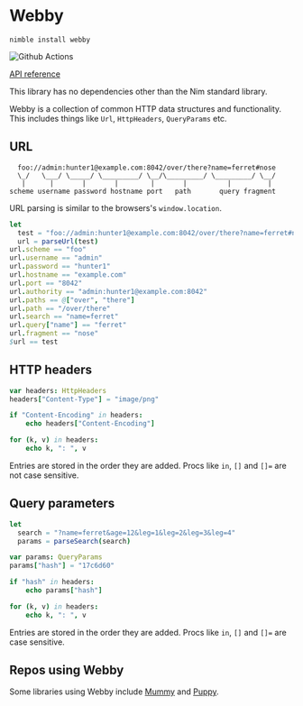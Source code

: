 # Webby

`nimble install webby`

![Github Actions](https://github.com/treeform/webby/workflows/Github%20Actions/badge.svg)

[API reference](https://treeform.github.io/webby)

This library has no dependencies other than the Nim standard library.

Webby is a collection of common HTTP data structures and functionality. This includes things like `Url`, `HttpHeaders`, `QueryParams` etc.

## URL

```
  foo://admin:hunter1@example.com:8042/over/there?name=ferret#nose
  \_/   \___/ \_____/ \_________/ \__/\_________/ \_________/ \__/
   |      |       |       |        |       |          |         |
scheme username password hostname port   path       query fragment
```

URL parsing is similar to the browsers's `window.location`.

```nim
let
  test = "foo://admin:hunter1@example.com:8042/over/there?name=ferret#nose"
  url = parseUrl(test)
url.scheme == "foo"
url.username == "admin"
url.password == "hunter1"
url.hostname == "example.com"
url.port == "8042"
url.authority == "admin:hunter1@example.com:8042"
url.paths == @["over", "there"]
url.path == "/over/there"
url.search == "name=ferret"
url.query["name"] == "ferret"
url.fragment == "nose"
$url == test
```

## HTTP headers

```nim
var headers: HttpHeaders
headers["Content-Type"] = "image/png"

if "Content-Encoding" in headers:
    echo headers["Content-Encoding"]

for (k, v) in headers:
    echo k, ": ", v
```

Entries are stored in the order they are added. Procs like `in`, `[]` and `[]=` are not case sensitive.

## Query parameters

```nim
let
  search = "?name=ferret&age=12&leg=1&leg=2&leg=3&leg=4"
  params = parseSearch(search)
```

```nim
var params: QueryParams
params["hash"] = "17c6d60"

if "hash" in headers:
    echo params["hash"]

for (k, v) in headers:
    echo k, ": ", v
```

Entries are stored in the order they are added. Procs like `in`, `[]` and `[]=` are case sensitive.

## Repos using Webby

Some libraries using Webby include [Mummy](https://github.com/guzba/mummy) and [Puppy](https://github.com/treeform/puppy).
